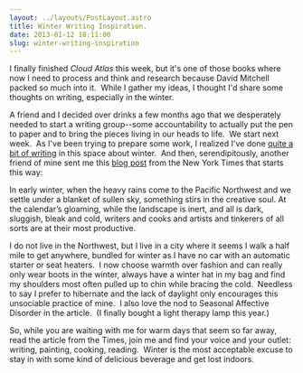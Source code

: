 ```yaml
---
layout: ../layouts/PostLayout.astro
title: Winter Writing Inspiration.
date: 2013-01-12 18:11:00
slug: winter-writing-inspiration
---
```


I finally finished _Cloud Atlas_ this week, but it's one of those books where now I need to process and think and research because David Mitchell packed so much into it.  While I gather my ideas, I thought I'd share some thoughts on writing, especially in the winter.  
  
A friend and I decided over drinks a few months ago that we desperately needed to start a writing group--some accountability to actually put the pen to paper and to bring the pieces living in our heads to life.  We start next week.  As I've been trying to prepare some work, I realized I've done [quite a bit of writing](http://akindoflibrary.blogspot.com/search/label/winter) in this space about winter.  And then, serendipitously, another friend of mine sent me this [blog post](http://opinionator.blogs.nytimes.com/2013/01/10/the-longest-nights/?nl=todaysheadlines&emc=edit_th_20130111) from the New York Times that starts this way:  
  
In early winter, when the heavy rains come to the Pacific Northwest and we settle under a blanket of sullen sky, something stirs in the creative soul. At the calendar’s gloaming, while the landscape is inert, and all is dark, sluggish, bleak and cold, writers and cooks and artists and tinkerers of all sorts are at their most productive.  
  
I do not live in the Northwest, but I live in a city where it seems I walk a half mile to get anywhere, bundled for winter as I have no car with an automatic starter or seat heaters.  I now choose warmth over fashion and can really only wear boots in the winter, always have a winter hat in my bag and find my shoulders most often pulled up to chin while bracing the cold.  Needless to say I prefer to hibernate and the lack of daylight only encourages this unsociable practice of mine.  I also love the nod to Seasonal Affective Disorder in the article.  (I finally bought a light therapy lamp this year.)  
  
So, while you are waiting with me for warm days that seem so far away, read the article from the Times, join me and find your voice and your outlet: writing, painting, cooking, reading.  Winter is the most acceptable excuse to stay in with some kind of delicious beverage and get lost indoors.